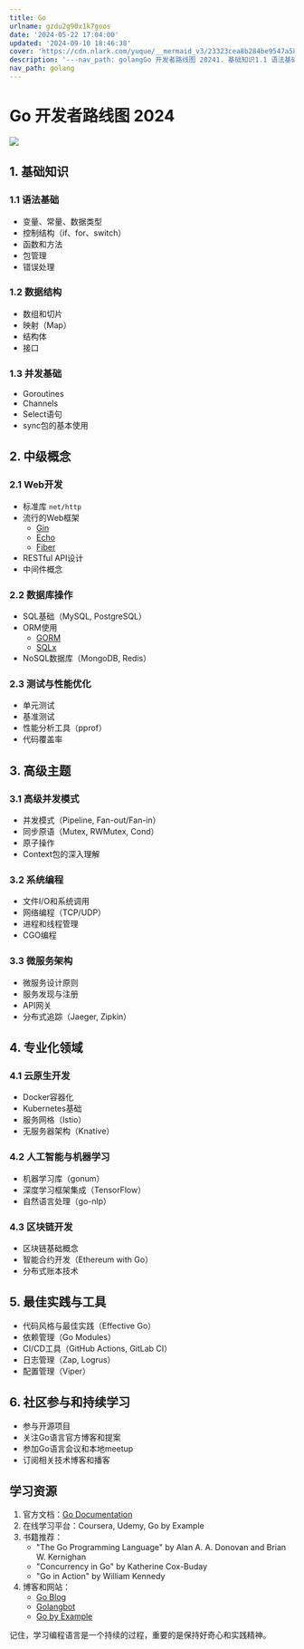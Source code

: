 ```yaml
---
title: Go
urlname: gzdu2g90x1k7goos
date: '2024-05-22 17:04:00'
updated: '2024-09-10 18:46:38'
cover: 'https://cdn.nlark.com/yuque/__mermaid_v3/23323cea8b284be9547a58448ae06501.svg'
description: '---nav_path: golangGo 开发者路线图 20241. 基础知识1.1 语法基础变量、常量、数据类型控制结构（if、for、switch）函数和方法包管理错误处理1.2 数据结构数组和切片映射（Map）结构体接口1.3 并发基础GoroutinesChannelsSelect语...'
nav_path: golang
---
```

# Go 开发者路线图 2024
![](https://oss1.aistar.cool/elog-offer-now/c0feb1210bea28b8632430a4e8780d01.svg)

## 1. 基础知识
### 1.1 语法基础
+ 变量、常量、数据类型
+ 控制结构（if、for、switch）
+ 函数和方法
+ 包管理
+ 错误处理

### 1.2 数据结构
+ 数组和切片
+ 映射（Map）
+ 结构体
+ 接口

### 1.3 并发基础
+ Goroutines
+ Channels
+ Select语句
+ sync包的基本使用

## 2. 中级概念
### 2.1 Web开发
+ 标准库 `net/http`
+ 流行的Web框架
    - [Gin](https://github.com/gin-gonic/gin)
    - [Echo](https://github.com/labstack/echo)
    - [Fiber](https://github.com/gofiber/fiber)
+ RESTful API设计
+ 中间件概念

### 2.2 数据库操作
+ SQL基础（MySQL, PostgreSQL）
+ ORM使用
    - [GORM](https://gorm.io/)
    - [SQLx](https://github.com/jmoiron/sqlx)
+ NoSQL数据库（MongoDB, Redis）

### 2.3 测试与性能优化
+ 单元测试
+ 基准测试
+ 性能分析工具（pprof）
+ 代码覆盖率

## 3. 高级主题
### 3.1 高级并发模式
+ 并发模式（Pipeline, Fan-out/Fan-in）
+ 同步原语（Mutex, RWMutex, Cond）
+ 原子操作
+ Context包的深入理解

### 3.2 系统编程
+ 文件I/O和系统调用
+ 网络编程（TCP/UDP）
+ 进程和线程管理
+ CGO编程

### 3.3 微服务架构
+ 微服务设计原则
+ 服务发现与注册
+ API网关
+ 分布式追踪（Jaeger, Zipkin）

## 4. 专业化领域
### 4.1 云原生开发
+ Docker容器化
+ Kubernetes基础
+ 服务网格（Istio）
+ 无服务器架构（Knative）

### 4.2 人工智能与机器学习
+ 机器学习库（gonum）
+ 深度学习框架集成（TensorFlow）
+ 自然语言处理（go-nlp）

### 4.3 区块链开发
+ 区块链基础概念
+ 智能合约开发（Ethereum with Go）
+ 分布式账本技术

## 5. 最佳实践与工具
+ 代码风格与最佳实践（Effective Go）
+ 依赖管理（Go Modules）
+ CI/CD工具（GitHub Actions, GitLab CI）
+ 日志管理（Zap, Logrus）
+ 配置管理（Viper）

## 6. 社区参与和持续学习
+ 参与开源项目
+ 关注Go语言官方博客和提案
+ 参加Go语言会议和本地meetup
+ 订阅相关技术博客和播客

## 学习资源
1. 官方文档：[Go Documentation](https://golang.org/doc/)
2. 在线学习平台：Coursera, Udemy, Go by Example
3. 书籍推荐：
    - "The Go Programming Language" by Alan A. A. Donovan and Brian W. Kernighan
    - "Concurrency in Go" by Katherine Cox-Buday
    - "Go in Action" by William Kennedy
4. 博客和网站：
    - [Go Blog](https://blog.golang.org/)
    - [Golangbot](https://golangbot.com/)
    - [Go by Example](https://gobyexample.com/)



记住，学习编程语言是一个持续的过程，重要的是保持好奇心和实践精神。

